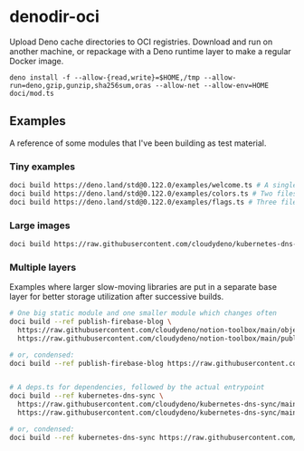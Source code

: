 # denodir-oci
Upload Deno cache directories to OCI registries. Download and run on another machine, or repackage with a Deno runtime layer to make a regular Docker image.

```
deno install -f --allow-{read,write}=$HOME,/tmp --allow-run=deno,gzip,gunzip,sha256sum,oras --allow-net --allow-env=HOME doci/mod.ts
```

## Examples

A reference of some modules that I've been building as test material.

### Tiny examples

```sh
doci build https://deno.land/std@0.122.0/examples/welcome.ts # A single file
doci build https://deno.land/std@0.122.0/examples/colors.ts # Two files
doci build https://deno.land/std@0.122.0/examples/flags.ts # Three files
```

### Large images

```sh
doci build https://raw.githubusercontent.com/cloudydeno/kubernetes-dns-sync/main/src/controller/mod.ts
```

### Multiple layers

Examples where larger slow-moving libraries are put in a separate base layer
for better storage utilization after successive builds.

```sh
# One big static module and one smaller module which changes often
doci build --ref publish-firebase-blog \
  https://raw.githubusercontent.com/cloudydeno/notion-toolbox/main/object-model/mod.ts \
  https://raw.githubusercontent.com/cloudydeno/notion-toolbox/main/publish-firebase-blog/mod.ts

# or, condensed:
doci build --ref publish-firebase-blog https://raw.githubusercontent.com/cloudydeno/notion-toolbox/main/{object-model,publish-firebase-blog}/mod.ts


# A deps.ts for dependencies, followed by the actual entrypoint
doci build --ref kubernetes-dns-sync \
  https://raw.githubusercontent.com/cloudydeno/kubernetes-dns-sync/main/src/deps.ts
  https://raw.githubusercontent.com/cloudydeno/kubernetes-dns-sync/main/src/controller/mod.ts

# or, condensed:
doci build --ref kubernetes-dns-sync https://raw.githubusercontent.com/cloudydeno/kubernetes-dns-sync/main/src/{deps,controller/mod}.ts
```

